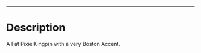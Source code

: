 --------------------------------------------------------------------------------
# Description
A Fat Pixie Kingpin with a very Boston Accent. 